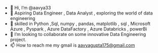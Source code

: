 - 👋 Hi, I’m @aavya33
- 👀 Aspiring Data Engineer , Data Analyst , exploring the world of  data engineering 
- 🌱 skilled in Python ,Sql, numpy , pandas, matplotlib , sql , Microsoft Azure , Pyspark , Azure DataFactory , Azure Databricks , powerBi 
- 💞️ I’m looking to collaborate on some innovative Data Engineering project. 
- 📫 How to reach me my gmail is aavyagupta175@gmail.com

<!---
aavya33/aavya33 is a ✨ special ✨ repository because its `README.md` (this file) appears on your GitHub profile.
You can click the Preview link to take a look at your changes.
--->
